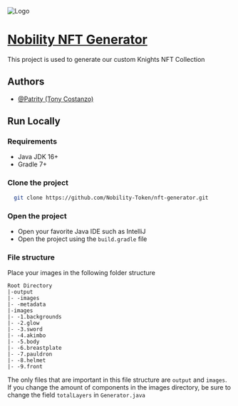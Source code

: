 
![Logo](https://nobilitytoken.com/logo.png)


# [Nobility NFT Generator](https://nobilitytoken.com)

This project is used to generate our custom Knights NFT Collection


## Authors

- [@Patrity (Tony Costanzo)](https://www.github.com/Patrity)


## Run Locally

### Requirements
- Java JDK 16+
- Gradle 7+

### Clone the project

```bash
  git clone https://github.com/Nobility-Token/nft-generator.git
```

### Open the project

- Open your favorite Java IDE such as IntelliJ
- Open the project using the `build.gradle` file

### File structure
Place your images in the following folder structure
```
Root Directory
|-output
|- -images
|- -metadata
|-images
|- -1.backgrounds
|- -2.glow
|- -3.sword
|- -4.akimbo
|- -5.body
|- -6.breastplate
|- -7.pauldron
|- -8.helmet
|- -9.front
```
The only files that are important in this file structure are `output` and `images`.
If you change the amount of components in the images directory, be sure to change the field `totalLayers` in `Generator.java`
